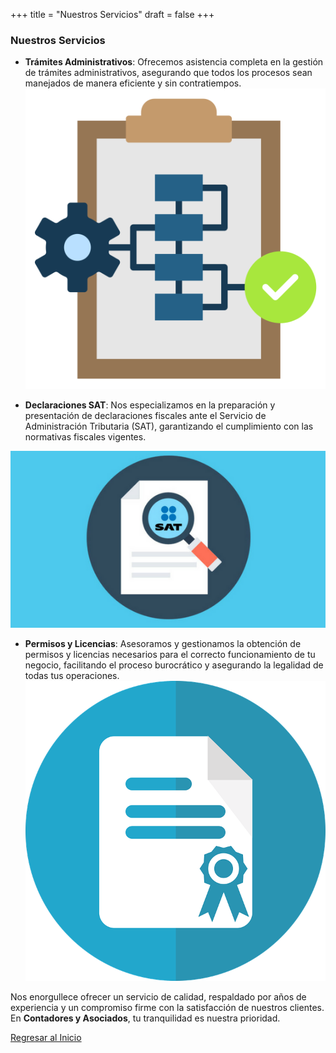 +++
title = "Nuestros Servicios"
draft = false
+++

### Nuestros Servicios

- **Trámites Administrativos**: Ofrecemos asistencia completa en la gestión de trámites administrativos, asegurando que todos los procesos sean manejados de manera eficiente y sin contratiempos.
![Trámites Administrativos](../../public/images/tramites.png#thumbnail) 

- **Declaraciones SAT**: Nos especializamos en la preparación y presentación de declaraciones fiscales ante el Servicio de Administración Tributaria (SAT), garantizando el cumplimiento con las normativas fiscales vigentes.

![Declaraciones SAT](../../public/images/sat.png#sat)

- **Permisos y Licencias**: Asesoramos y gestionamos la obtención de permisos y licencias necesarios para el correcto funcionamiento de tu negocio, facilitando el proceso burocrático y asegurando la legalidad de todas tus operaciones.
![Permisos y Licencias](../../public/images/licencia.png#thumbnail)

Nos enorgullece ofrecer un servicio de calidad, respaldado por años de experiencia y un compromiso firme con la satisfacción de nuestros clientes. En **Contadores y Asociados**, tu tranquilidad es nuestra prioridad.

[Regresar al Inicio](/)
